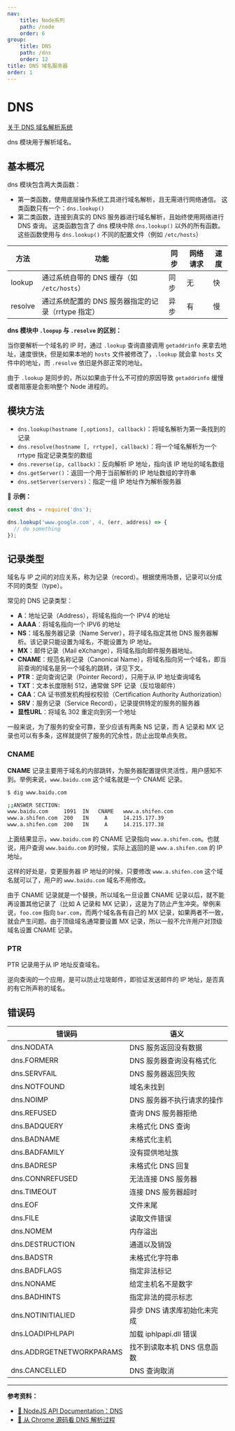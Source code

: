 ```yaml
---
nav:
    title: Node系列
    path: /node
    order: 6
group:
    title: DNS
    path: /dns
    order: 12
title: DNS 域名服务器
order: 1
---
```


# DNS

[关于 DNS 域名解析系统](https://tsejx.github.io/JavaScript-Guidebook/computer-networks/dns.html)

dns 模块用于解析域名。

## 基本概况

dns 模块包含两大类函数：

- 第一类函数，使用底层操作系统工具进行域名解析，且无需进行网络通信。 这类函数只有一个：`dns.lookup()`
- 第二类函数，连接到真实的 DNS 服务器进行域名解析，且始终使用网络进行 DNS 查询。 这类函数包含了 dns 模块中除 `dns.lookup()` 以外的所有函数。 这些函数使用与 `dns.lookup()` 不同的配置文件（例如 `/etc/hosts`）

| 方法    | 功能                                               | 同步 | 网络请求 | 速度 |
| ------- | -------------------------------------------------- | ---- | -------- | ---- |
| lookup  | 通过系统自带的 DNS 缓存（如 `/etc/hosts`）         | 同步 | 无       | 快   |
| resolve | 通过系统配置的 DNS 服务器指定的记录（rrtype 指定） | 异步 | 有       | 慢   |

**dns 模块中 `.loopup` 与 `.resolve` 的区别：**

当你要解析一个域名的 IP 时，通过 `.lookup` 查询直接调用 `getaddrinfo` 来拿去地址，速度很快，但是如果本地的 `hosts` 文件被修改了，`.lookup` 就会拿 `hosts` 文件中的地址，而 `.resolve` 依旧是外部正常的地址。

由于 `.lookup` 是同步的，所以如果由于什么不可控的原因导致 `getaddrinfo` 缓慢或者阻塞是会影响整个 Node 进程的。

## 模块方法

- `dns.lookup(hostname [,options], callback)`：将域名解析为第一条找到的记录
- `dns.resolve(hostname [, rrtype], callback)`：将一个域名解析为一个 rrtype 指定记录类型的数组
- `dns.reverse(ip, callback)`：反向解析 IP 地址，指向该 IP 地址的域名数组
- `dns.getServer()`：返回一个用于当前解析的 IP 地址数组的字符串
- `dns.setServer(servers)`：指定一组 IP 地址作为解析服务器

🌰 **示例：**

```js
const dns = require('dns');

dns.lookup('www.google.com', 4, (err, address) => {
  // do something
});
```

## 记录类型

域名与 IP 之间的对应关系，称为记录（record）。根据使用场景，记录可以分成不同的类型（type）。

常见的 DNS 记录类型：

- **A**：地址记录（Address），将域名指向一个 IPV4 的地址
- **AAAA**：将域名指向一个 IPV6 的地址
- **NS**：域名服务器记录（Name Server），将子域名指定其他 DNS 服务器解析。该记录只能设置为域名，不能设置为 IP 地址。
- **MX**：邮件记录（Mail eXchange），将域名指向邮件服务器地址。
- **CNAME**：规范名称记录（Canonical Name），将域名指向另一个域名，即当前查询的域名是另一个域名的跳转，详见下文。
- **PTR**：逆向查询记录（Pointer Record），只用于从 IP 地址查询域名
- **TXT**：文本长度限制 512，通常做 SPF 记录（反垃圾邮件）
- **CAA**：CA 证书颁发机构授权校验（Certification Authority Authorization）
- **SRV**：服务记录（Service Record），记录提供特定的服务的服务器
- **显性URL**：将域名 302 重定向到另一个地址

一般来说，为了服务的安全可靠，至少应该有两条 NS 记录，而 A 记录和 MX 记录也可以有多条，这样就提供了服务的冗余性，防止出现单点失败。

### CNAME

**CNAME** 记录主要用于域名的内部跳转，为服务器配置提供灵活性，用户感知不到。举例来说，`www.baidu.com` 这个域名就是一个 CNAME 记录。

```bash
$ dig www.baidu.com

;;ANSWER SECTION:
www.baidu.com     1091  IN   CNAME   www.a.shifen.com
www.a.shifen.com  200   IN     A     14.215.177.39
www.a.shifen.com  200   IN     A     14.215.177.38
```

上面结果显示，`www.baidu.com` 的 CNAME 记录指向 `www.a.shifen.com`。也就说，用户查询 `www.baidu.com` 的时候，实际上返回的是 `www.a.shifen.com` 的 IP 地址。

这样的好处是，变更服务器 IP 地址的时候，只要修改 `www.a.shifen.com` 这个域名就可以了，用户的 `www.baidu.com` 域名不用修改。

由于 CNAME 记录就是一个替换，所以域名一旦设置 CNAME 记录以后，就不能再设置其他记录了（比如 A 记录和 MX 记录），这是为了防止产生冲突。举例来说，`foo.com` 指向 `bar.com`，而两个域名各有自己的 MX 记录，如果两者不一致，就会产生问题。由于顶级域名通常要设置 MX 记录，所以一般不允许用户对顶级域名设置 CNAME 记录。

### PTR

PTR 记录用于从 IP 地址反查域名。

逆向查询的一个应用，是可以防止垃圾邮件，即验证发送邮件的 IP 地址，是否真的有它所声称的域名。

## 错误码

| 错误码                   | 语义                        |
| ------------------------ | --------------------------- |
| dns.NODATA               | DNS 服务返回没有数据        |
| dns.FORMERR              | DNS 服务器查询没有格式化    |
| dns.SERVFAIL             | DNS 服务器返回失败          |
| dns.NOTFOUND             | 域名未找到                  |
| dns.NOIMP                | DNS 服务器不执行请求的操作  |
| dns.REFUSED              | 查询 DNS 服务器拒绝         |
| dns.BADQUERY             | 未格式化 DNS 查询           |
| dns.BADNAME              | 未格式化主机                |
| dns.BADFAMILY            | 没有提供地址族              |
| dns.BADRESP              | 未格式化 DNS 回复           |
| dns.CONNREFUSED          | 无法连接 DNS 服务器         |
| dns.TIMEOUT              | 连接 DNS 服务器超时         |
| dns.EOF                  | 文件末尾                    |
| dns.FILE                 | 读取文件错误                |
| dns.NOMEM                | 内存溢出                    |
| dns.DESTRUCTION          | 通道以及销毁                |
| dns.BADSTR               | 未格式化字符串              |
| dns.BADFLAGS             | 指定非法标记                |
| dns.NONAME               | 给定主机名不是数字          |
| dns.BADHINTS             | 指定非法的提示标志          |
| dns.NOTINITIALIED        | 异步 DNS 请求库初始化未完成 |
| dns.LOADIPHLPAPI         | 加载 iphlpapi.dll 错误      |
| dns.ADDRGETNETWORKPARAMS | 找不到读取本机 DNS 信息函数 |
| dns.CANCELLED            | DNS 查询取消                |

---

**参考资料：**

- [📖 NodeJS API Documentation：DNS](http://nodejs.cn/api/dns.html)
- [📝 从 Chrome 源码看 DNS 解析过程](https://juejin.im/post/5a4a2f00f265da431e171da4)
